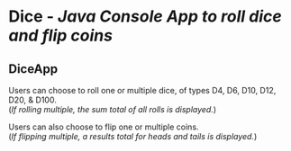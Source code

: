 # Dice - ***Java Console App to roll dice and flip coins***
   
## DiceApp
Users can choose to roll one or multiple dice, of types D4, D6, D10, D12, D20, & D100.   
(*If rolling multiple, the sum total of all rolls is displayed.*)   
   
Users can also choose to flip one or multiple coins.   
(*If flipping multiple, a results total for heads and tails is displayed.*)   
   

